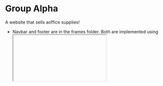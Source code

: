 # Group Alpha
A website that sells aoffice supplies!

- Navbar and footer are in the frames folder. Both are implemented using <iframe> tag. In order to change a link, go to the frames folder and edit links there. This makes it easier to manage the website (ie, not having to go to each webpage to edit links).

## NOTES
- Link to view the website has changed to https://mark-jovero.github.io/GroupAlpha/
  
## TODO [due n/a]
  - ~~finish websites/links~~
  - ~~Product art~~
  - Replace product art with something more "modern"
  - Replace iFrames with javascript, once prof. Bierman allows use of js
  - *Add product page for each product*
  - Work on logo
  - Create social media accounts?
